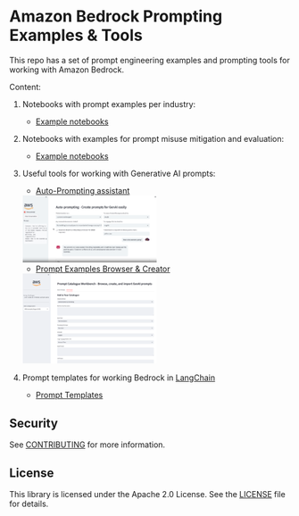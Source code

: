 # Amazon Bedrock Prompting Examples & Tools

This repo has a set of prompt engineering examples and prompting tools for working with Amazon Bedrock.

Content:

1. Notebooks with prompt examples per industry:
    * [Example notebooks](./notebooks/)

2. Notebooks with examples for prompt misuse mitigation and evaluation:
    * [Example notebooks](./notebooks/)

3. Useful tools for working with Generative AI prompts:
    * [Auto-Prompting assistant](./auto_prompting/)

    <img src="./auto_prompting/auto-prompting.png" width="50%">

    * [Prompt Examples Browser & Creator](./prompts_catalogue/)

    <img src="./prompts_catalogue/prompts-catalogue.png" width="50%">
    
4. Prompt templates for working Bedrock in [LangChain](https://python.langchain.com/docs/modules/model_io/prompts/prompt_templates/)

    * [Prompt Templates](./prompt_templates/)


## Security

See [CONTRIBUTING](./CONTRIBUTING.md) for more information.

## License

This library is licensed under the Apache 2.0 License. See the [LICENSE](./LICENSE) file for details.